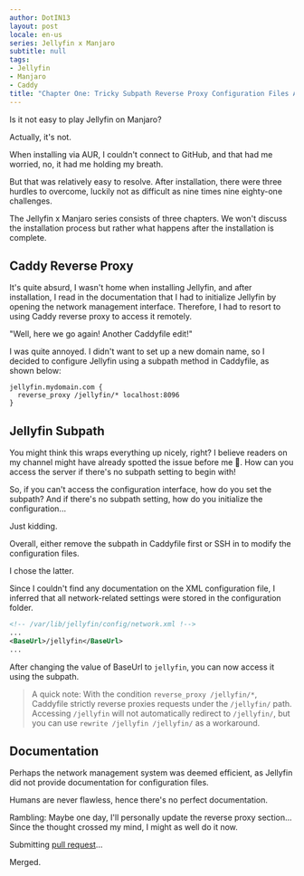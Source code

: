 ```yaml
---
author: DotIN13
layout: post
locale: en-us
series: Jellyfin x Manjaro
subtitle: null
tags:
- Jellyfin
- Manjaro
- Caddy
title: "Chapter One: Tricky Subpath Reverse Proxy Configuration Files Are a Must-Have"
---
```


Is it not easy to play Jellyfin on Manjaro?

Actually, it's not.

When installing via AUR, I couldn't connect to GitHub, and that had me worried, no, it had me holding my breath.

But that was relatively easy to resolve. After installation, there were three hurdles to overcome, luckily not as difficult as nine times nine eighty-one challenges.

The Jellyfin x Manjaro series consists of three chapters. We won't discuss the installation process but rather what happens after the installation is complete.

## Caddy Reverse Proxy

It's quite absurd, I wasn't home when installing Jellyfin, and after installation, I read in the documentation that I had to initialize Jellyfin by opening the network management interface. Therefore, I had to resort to using Caddy reverse proxy to access it remotely.

"Well, here we go again! Another Caddyfile edit!"

I was quite annoyed. I didn't want to set up a new domain name, so I decided to configure Jellyfin using a subpath method in Caddyfile, as shown below:

```shell
jellyfin.mydomain.com {
  reverse_proxy /jellyfin/* localhost:8096
}
```

## Jellyfin Subpath

You might think this wraps everything up nicely, right? I believe readers on my channel might have already spotted the issue before me 🧐. How can you access the server if there's no subpath setting to begin with!

So, if you can't access the configuration interface, how do you set the subpath? And if there's no subpath setting, how do you initialize the configuration...

Just kidding.

Overall, either remove the subpath in Caddyfile first or SSH in to modify the configuration files.

I chose the latter.

Since I couldn't find any documentation on the XML configuration file, I inferred that all network-related settings were stored in the configuration folder.

```xml
<!-- /var/lib/jellyfin/config/network.xml !-->
...
<BaseUrl>/jellyfin</BaseUrl>
...
```

After changing the value of BaseUrl to `jellyfin`, you can now access it using the subpath.

> A quick note: With the condition `reverse_proxy /jellyfin/*`, Caddyfile strictly reverse proxies requests under the `/jellyfin/` path. Accessing `/jellyfin` will not automatically redirect to `/jellyfin/`, but you can use `rewrite /jellyfin /jellyfin/` as a workaround.

## Documentation

Perhaps the network management system was deemed efficient, as Jellyfin did not provide documentation for configuration files.

Humans are never flawless, hence there's no perfect documentation.

Rambling: Maybe one day, I'll personally update the reverse proxy section... Since the thought crossed my mind, I might as well do it now.

Submitting [pull request](https://github.com/jellyfin/jellyfin-docs/pull/629)...

Merged.
